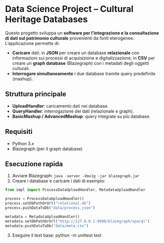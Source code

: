 # Data Science Project – Cultural Heritage Databases

Questo progetto sviluppa un **software per l’integrazione e la consultazione di dati sul patrimonio culturale** provenienti da fonti eterogenee. L’applicazione permette di:  

- **Caricare** dati: in **JSON** per creare un database **relazionale** con informazioni sui processi di acquisizione e digitalizzazione; in **CSV** per creare un **graph database** (Blazegraph) con i metadati degli oggetti culturali.  
- **Interrogare simultaneamente** i due database tramite query predefinite (mashup).  

## Struttura principale
- **UploadHandler**: caricamento dati nei database.  
- **QueryHandler**: interrogazione dei dati (relazionale e graph).  
- **BasicMashup / AdvancedMashup**: query integrate su più database.  

## Requisiti
- Python 3.x  
- Blazegraph (per il graph database)  

## Esecuzione rapida
1. Avviare Blazegraph: `java -server -Xmx1g -jar blazegraph.jar`  
2. Creare i database e caricare i dati di esempio:  

```python
from impl import ProcessDataUploadHandler, MetadataUploadHandler

process = ProcessDataUploadHandler()
process.setDbPathOrUrl("relational.db")
process.pushDataToDb("data/process.json")

metadata = MetadataUploadHandler()
metadata.setDbPathOrUrl("http://127.0.0.1:9999/blazegraph/sparql")
metadata.pushDataToDb("data/meta.csv")
```

3. Eseguire il test base: python -m unittest test
